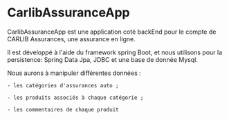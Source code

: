 # CarlibAssuranceApp
CarlibAssuranceApp est une application coté backEnd  pour le compte de CARLIB Assurances, une assurance en ligne.

Il est développé à l'aide du framework spring Boot, et nous utilisons pour la persistence:  Spring Data Jpa, JDBC et une base de donnée  Mysql.

Nous aurons  à manipuler différentes données :

    - les catégories d'assurances auto ;

    - les produits associés à chaque catégorie ;

    - les commentaires de chaque produit
